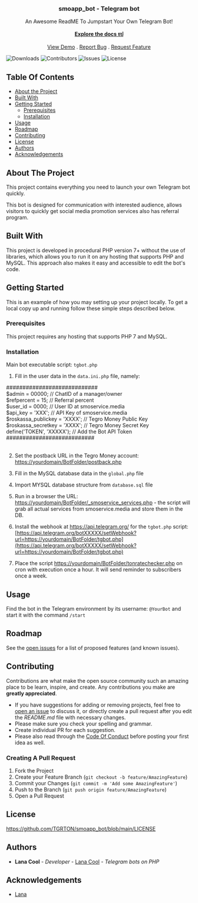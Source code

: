 <br/>
<p align="center">

  <h3 align="center">smoapp_bot - Telegram bot</h3>

  <p align="center">
    An Awesome ReadME To Jumpstart Your Own Telegram Bot!
    <br/>
    <br/>
    <a href="https://github.com/TGRTON/smoapp_bot"><strong>Explore the docs ยป</strong></a>
    <br/>
    <br/>
    <a href="https://github.com/TGRTON/smoapp_bot">View Demo</a>
    .
    <a href="https://github.com/TGRTON/smoapp_bot/issues">Report Bug</a>
    .
    <a href="https://github.com/TGRTON/smoapp_bot/issues">Request Feature</a>
  </p>
</p>

![Downloads](https://img.shields.io/github/downloads/TGRTON/smoapp_bot/total) ![Contributors](https://img.shields.io/github/contributors/TGRTON/smoapp_bot?color=dark-green) ![Issues](https://img.shields.io/github/issues/TGRTON/smoapp_bot) ![License](https://img.shields.io/github/license/TGRTON/smoapp_bot) 

## Table Of Contents

* [About the Project](#about-the-project)
* [Built With](#built-with)
* [Getting Started](#getting-started)
  * [Prerequisites](#prerequisites)
  * [Installation](#installation)
* [Usage](#usage)
* [Roadmap](#roadmap)
* [Contributing](#contributing)
* [License](#license)
* [Authors](#authors)
* [Acknowledgements](#acknowledgements)

## About The Project

This project contains everything you need to launch your own Telegram bot quickly.

This bot is designed for communication with interested audience, allows visitors to quickly get social media promotion services also has referral program.

## Built With

This project is developed in procedural PHP version 7+ without the use of libraries, which allows you to run it on any hosting that supports PHP and MySQL. This approach also makes it easy and accessible to edit the bot's code. 

## Getting Started

This is an example of how you may setting up your project locally.
To get a local copy up and running follow these simple steps described below.

### Prerequisites

This project requires any hosting that supports PHP 7 and MySQL. 

### Installation

Main bot executable script: `tgbot.php`

1) Fill in the user data in the `data.ini.php` file, namely:

############################<br/>
$admin = 00000; //   ChatID of a manager/owner<br/>
$refpercent = 15; // Referral percent<br/>
$user_id = 0000; // User ID at smoservice.media<br/>
$api_key = 'XXX'; // API Key of smoservice.media<br/>
$roskassa_publickey = 'XXXX'; // Tegro Money Public Key<br/>
$roskassa_secretkey = 'XXXX'; // Tegro Money Secret Key<br/>
define('TOKEN', 'XXXXX'); // Add the Bot API Token<br/>
###########################<br/><br/>

2) Set the postback URL in the Tegro Money account: [https://yourdomain/BotFolder/postback.php](https://yourdomain/BotFolder/postback.php)

3) Fill in the MySQL database data in the `global.php` file

4) Import MYSQL database structure from `database.sql` file

5) Run in a browser the URL: [https://yourdomain/BotFolder/_smoservice_services.php](https://yourdomain/BotFolder/_smoservice_services.php) - the script will grab all actual services from smoservice.media and store them in the DB.

6) Install the webhook at https://api.telegram.org/ for the `tgbot.php` script:
[https://api.telegram.org/botXXXXX/setWebhook?url=https://yourdomain/BotFolder/tgbot.php](https://api.telegram.org/botXXXXX/setWebhook?url=https://yourdomain/BotFolder/tgbot.php)

7) Place the script [https://yourdomain/BotFolder/tonratechecker.php](https://yourdomain/BotFolder/delayed_posts.php) on cron with execution once a hour. It will send reminder to subscribers once a week.


## Usage

Find the bot in the Telegram environment by its username: `@YourBot` and start it with the command `/start`

## Roadmap

See the [open issues](https://github.com/TGRTON/smoapp_bot/issues) for a list of proposed features (and known issues).

## Contributing

Contributions are what make the open source community such an amazing place to be learn, inspire, and create. Any contributions you make are **greatly appreciated**.
* If you have suggestions for adding or removing projects, feel free to [open an issue](https://github.com/TGRTON/smoapp_bot/issues/new) to discuss it, or directly create a pull request after you edit the *README.md* file with necessary changes.
* Please make sure you check your spelling and grammar.
* Create individual PR for each suggestion.
* Please also read through the [Code Of Conduct](https://github.com/TGRTON/smoapp_bot/blob/main/CODE_OF_CONDUCT.md) before posting your first idea as well.

### Creating A Pull Request

1. Fork the Project
2. Create your Feature Branch (`git checkout -b feature/AmazingFeature`)
3. Commit your Changes (`git commit -m 'Add some AmazingFeature'`)
4. Push to the Branch (`git push origin feature/AmazingFeature`)
5. Open a Pull Request

## License

https://github.com/TGRTON/smoapp_bot/blob/main/LICENSE

## Authors

* **Lana Cool** - *Developer* - [Lana Cool](https://github.com/lana4cool/) - *Telegram bots on PHP*

## Acknowledgements

* [Lana](https://github.com/lana4cool/)
